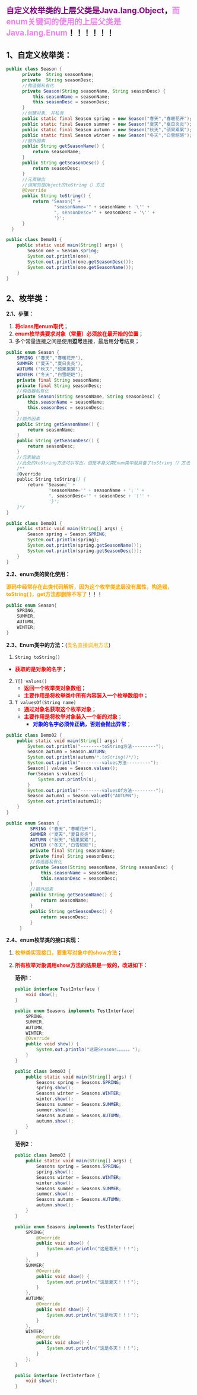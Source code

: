 ## <span style="color:purple">**自定义枚举类的上层父类是Java.lang.Object**</span>，<span style="color:violet">**而enum关键词的使用的上层父类是Java.lang.Enum**</span>！！！！！！

## 1、自定义枚举类：

```java
public class Season {
      private  String seasonName;
      private  String seasonDesc;
      //构造器私有化
      private Season(String seasonName, String seasonDesc) {
          this.seasonName = seasonName;
          this.seasonDesc = seasonDesc;
      }
      //创建对象, 并私有
      public static final Season spring = new Season("春天","春暖花开");
      public static final Season summer = new Season("夏天","夏日炎炎");
      public static final Season autumn = new Season("秋天","硕果累累");
      public static final Season winter = new Season("冬天","白雪皑皑");
      //额外因素
      public String getSeasonName() {
          return seasonName;
      }
      public String getSeasonDesc() {
          return seasonDesc;
      }
      //元素输出
      //调用的是Object的toString（）方法
      @Override
      public String toString() {
          return "Season{" +
                  "seasonName='" + seasonName + '\'' +
                  ", seasonDesc='" + seasonDesc + '\'' +
                  '}';
      }
  }
```

```java
public class Demo01 {
    public static void main(String[] args) {
        Season one = Season.spring;
        System.out.println(one);
        System.out.println(one.getSeasonDesc());
        System.out.println(one.getSeasonName());
    }
}
```



## 2、枚举类：

**2.1、步骤：**

1. <span style="color:red">**将class用enum取代**</span>；
2. <span style="color:red">**enum枚举类要求对象（常量）必须放在最开始的位置**</span>；
3. 多个常量连接之间是使用**逗号**连接，最后用**分号**结束；

```java
public enum Season {
    SPRING ("春天","春暖花开"),
    SUMMER ("夏天","夏日炎炎"),
    AUTUMN ("秋天","硕果累累"),
    WINTER ("冬天","白雪皑皑");
    private final String seasonName;
    private final String seasonDesc;
    //构造器私有化
    private Season(String seasonName, String seasonDesc) {
        this.seasonName = seasonName;
        this.seasonDesc = seasonDesc;
    }
    //额外因素
    public String getSeasonName() {
        return seasonName;
    }
    public String getSeasonDesc() {
        return seasonDesc;
    }
    //元素输出
    //此处的toString方法可以写出，但是本身父类Enum类中就具备了toString（）方法
    /**
    @Override
    public String toString() {
        return "Season{" +
                "seasonName='" + seasonName + '\'' +
                ", seasonDesc='" + seasonDesc + '\'' +
                '}';
    }*/
}
```

```java
public class Demo01 {
    public static void main(String[] args) {
        Season spring = Season.SPRING;
        System.out.println(spring);
        System.out.println(spring.getSeasonName());
        System.out.println(spring.getSeasonDesc());
    }
}
```

**2.2、enum类的简化使用：**

<span style="color:orange">**源码中经常存在此类代码解析，因为这个枚举类底层没有属性，构造器，toString( )，get方法都删除不写了**</span>！！！

```java
public enum Season{
    SPRING,
    SUMMER,
    AUTUMN,
    WINTER;
}
```

**2.3、Enum类中的方法：**(<span style="color:orange">类名直接调用方法</span>)

1. `String toString()`
- <span style="color:red">**获取的是对象的名字**</span>；
2. `T[] values()`
   - <span style="color:red">**返回一个枚举类对象数组**</span>；
   - <span style="color:red">**主要作用是将枚举类中所有内容装入一个枚举数组中**</span>；
3. `T valuesOf(String name)` 
   - <span style="color:red">**通过对象名获取这个枚举对象**</span>；
   - <span style="color:red">**主要作用是将枚举对象装入一个新的对象**</span>；
     - <span style="color:blue">**对象的名字必须传正确，否则会抛出异常**</span>；

```java
public class Demo02 {
    public static void main(String[] args) {
        System.out.println("--------toString方法---------");
        Season autumn = Season.AUTUMN;
        System.out.println(autumn/*.toString()*/);
        System.out.println("--------values方法---------");
        Season[] values = Season.values();
        for(Season s:values){
            System.out.println(s);
        }
        System.out.println("--------valuesOf方法---------");
        Season autumn1 = Season.valueOf("AUTUMN");
        System.out.println(autumn1);
    }
}
```

```java
public enum Season {
         SPRING ("春天","春暖花开"),
         SUMMER ("夏天","夏日炎炎"),
         AUTUMN ("秋天","硕果累累"),
         WINTER ("冬天","白雪皑皑");
         private final String seasonName;
         private final String seasonDesc;
         //构造器私有化
         private Season(String seasonName, String seasonDesc) {
             this.seasonName = seasonName;
             this.seasonDesc = seasonDesc;
         }
         //额外因素
         public String getSeasonName() {
             return seasonName;
         }
         public String getSeasonDesc() {
             return seasonDesc;
         }
     }
```

**2.4、enum枚举类的接口实现：**

1. <span style="color:orange">**枚举类实现接口，要重写对象中的show方法**</span>；

2. <span style="color:red">**所有枚举对象调用show方法的结果是一致的，改进如下**</span>：

   **范例1**：

   ```java
   public interface TestInterface {
       void show();
   }
   ```
   
   ```java
   public enum Seasons implements TestInterface{
       SPRING,
       SUMMER,
       AUTUMN,
       WINTER;
       @Override
       public void show() {
           System.out.println("这是Seasons。。。。。。");
       }
   }
   ```
   
   ```java
   public class Demo03 {
       public static void main(String[] args) {
           Seasons spring = Seasons.SPRING;
           spring.show();
           Seasons winter = Seasons.WINTER;
           winter.show();
           Seasons summer = Seasons.SUMMER;
           summer.show();
           Seasons autumn = Seasons.AUTUMN;
           autumn.show();
       }
   }
   ```

   **范例2**：

   ```java
   public class Demo03 {
       public static void main(String[] args) {
           Seasons spring = Seasons.SPRING;
           spring.show();
           Seasons winter = Seasons.WINTER;
           winter.show();
           Seasons summer = Seasons.SUMMER;
           summer.show();
           Seasons autumn = Seasons.AUTUMN;
           autumn.show();
       }
   }
   ```

   ```java
   public enum Seasons implements TestInterface{
       SPRING{
           @Override
           public void show() {
               System.out.println("这是春天！！！");
           }
       },
       SUMMER{
           @Override
           public void show() {
               System.out.println("这是夏天！！！");
           }
       },
       AUTUMN{
           @Override
           public void show() {
               System.out.println("这是秋天！！！");
           }
       },
       WINTER{
           @Override
           public void show() {
               System.out.println("这是冬天！！！");
           }
       };
   }
   ```

   ```java
   public interface TestInterface {
       void show();
   }
   ```

